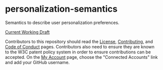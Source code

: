# personalization-semantics
Semantics to describe user personalization preferences.

[Current Working Draft](https://w3c.github.io/personalization-semantics/)


Contributors to this repository should read the [License](LICENSE.md), [Contributing](CONTRIBUTING.md), and [Code of Conduct](CODE_OF_CONDUCT.md) pages. Contributors also need to ensure they are known to the W3C patent policy system in order to ensure contributions can be accepted. On the [My Account](https://www.w3.org/Systems/db/userInfo) page, choose the "Connected Accounts" link and add your GitHub username.

